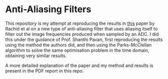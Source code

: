 # Anti-Aliasing Filters

This repository is my attempt at reproducing the results in [this](https://ieeexplore.ieee.org/document/6473915) paper by Rachid et al on a new type of anti-aliasing filter that uses aliasing itself to filter out the image frequencies produced when sampled by an ADC. I did this under the guidance of Prof. Shanthi Pavan, first reproducing the results using the method the authors did, and then using the Parks-McClellan algorithm to solve the same optimisation problem in the time domain, obtaining very similar results. 

A more detailed explanation of the paper and my method and results is present in the PDF report in this repo. 
